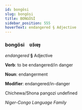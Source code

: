 ```yaml
---
id: bongösi
slug: bongösi
title: BONGÖSİ
sidebar_position: 555
hoverText: endangered § Adjective
---
```


### bongösi&emsp;<span kind="abugida">ʋ̃ꜿıɐɟ</span>

*endangered* **§** Adjective

**Verb**: to be endangered/in danger

**Noun**: endangerment

**Modifier**: endangered/in-danger

Chichewa/Shona pangozi undefined

*Niger-Congo Language Family*